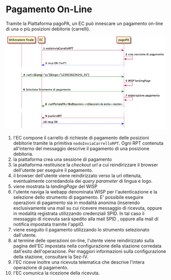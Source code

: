 Pagamento On-Line
=================

Tramite la Piattaforma pagoPA, un EC può innescare un pagamento on-line di una o più posizioni debitorie (carrelli).

![pagamento on line](../diagrams/sd_pagamento_online.png)

1. l'EC compone il carrello di richieste di pagamento delle posizioni debitorie tramite la primitiva `nodoInviaCarrelloRPT`. Ogni RPT contenuta all'interno del messaggio descrive il pagamento di una posizione debitoria.
2. la piattaforma crea una sessione di pagamento
3. la piattaforma restituisce la _checkout url_ a cui reindirizzare il browser dell'utente per eseguire il pagamento.
4. il browser dell'utente viene reindirizzato verso la url ottenuta, eventualmente corredandola dei _query parameter_ di lingua e logo.
5. viene mostrata la _landingPage_ del WISP
6. l'utente naviga la webapp denominata WISP per l'autenticazione e la selezione dello strumento di pagamento. E' possibile eseguire operazioni di pagamento sia in modalità anonima (inserendo esclusivamente una mail su cui ricevere messaggio di ricevuta, oppure in modalità registrata utilizzando credenziali SPID. In tal caso il messaggio di ricevuta sarà spedito alla mail SPID , oppure alla mail di notifica impostata tramite l'appIO.
7. viene eseguito il pagamento utilizzando lo strumento selezionato dall'utente.
8. al termine delle operazioni on-line, l'utente viene reindirizzato sulla pagina dell'EC impostata nella configurazione della stazione corredata dall'esito dell'operazione. Per maggiori informazioni sulla configurazione della stazione, consultare la Sez-IV.
9. l'EC riceve inoltre una ricevuta telematica che descrive l'intera operazione di pagamento.
10. l'EC comunica la ricezione della ricevuta.
